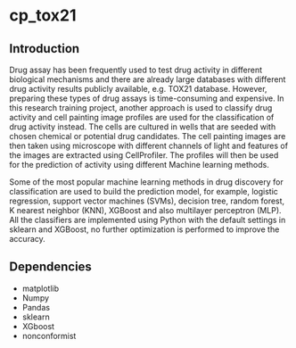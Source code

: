 # cp_tox21
## Introduction
Drug assay has been frequently used to test drug activity in different biological mechanisms and there are already large databases with different drug activity results publicly available, e.g. TOX21 database. However, preparing these types of drug assays is time-consuming and expensive. In this research training project, another approach is used to classify drug activity and cell painting image profiles are used for the classification of drug activity instead. The cells are cultured in wells that are seeded with chosen chemical or potential drug candidates. The cell painting images are then taken using microscope with different channels of light and features of the images are extracted using CellProfiler. The profiles will then be used for the prediction of activity using different Machine learning methods.

Some of the most popular machine learning methods in drug discovery for classification are used to build the prediction model, for example, logistic regression, support vector machines (SVMs), decision tree, random forest, K nearest neighbor (KNN), XGBoost and also multilayer perceptron (MLP). All the classifiers are implemented using Python with the default settings in sklearn and XGBoost, no further optimization is performed to improve the accuracy.

## Dependencies
- matplotlib
- Numpy
- Pandas
- sklearn
- XGboost
- nonconformist
